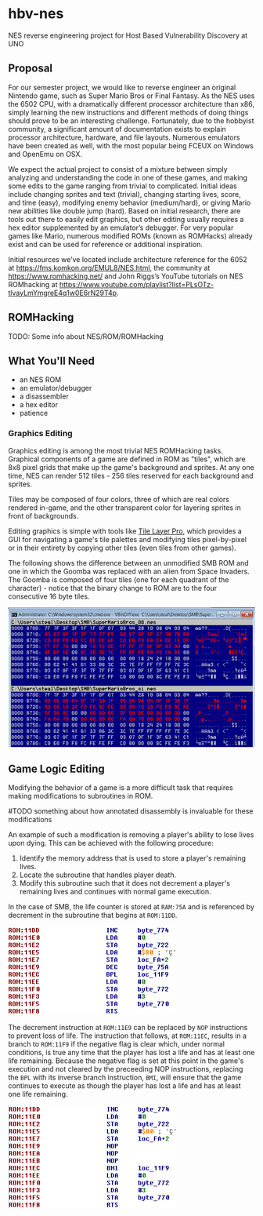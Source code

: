# hbv-nes
NES reverse engineering project for Host Based Vulnerability Discovery at UNO

## Proposal

For our semester project, we would like to reverse engineer an original Nintendo game, such as Super Mario Bros or Final Fantasy. As the NES uses the 6502 CPU, with a dramatically different processor architecture than x86, simply learning the new instructions and different methods of doing things should prove to be an interesting challenge. Fortunately, due to the hobbyist community, a significant amount of documentation exists to explain processor architecture, hardware, and file layouts. Numerous emulators have been created as well, with the most popular being FCEUX on Windows and OpenEmu on OSX.

We expect the actual project to consist of a mixture between simply analyzing and understanding the code in one of these games, and making some edits to the game ranging from trivial to complicated. Initial ideas include changing sprites and text (trivial), changing starting lives, score, and time (easy), modifying enemy behavior (medium/hard), or giving Mario new abilities like double jump (hard). Based on initial research, there are tools out there to easily edit graphics, but other editing usually requires a hex editor supplemented by an emulator’s debugger. For very popular games like Mario, numerous modified ROMs (known as ROMHacks) already exist and can be used for reference or additional inspiration.

Initial resources we’ve located include architecture reference for the 6052 at https://fms.komkon.org/EMUL8/NES.html, the community at https://www.romhacking.net/ and John Riggs’s YouTube tutorials on NES ROMhacking at https://www.youtube.com/playlist?list=PLsOTz-tlvayLmYmgreE4q1w0E6rN29T4p.

## ROMHacking

TODO: Some info about NES/ROM/ROMHacking

## What You'll Need

- an NES ROM
- an emulator/debugger
- a disassembler
- a hex editor
- patience

### Graphics Editing

Graphics editing is among the most trivial NES ROMHacking tasks. Graphical components of a game are defined in ROM as "tiles", which are 8x8 pixel grids that make up the game's background and sprites. At any one time, NES can render 512 tiles - 256 tiles reserved for each background and sprites.

Tiles may be composed of four colors, three of which are real colors rendered in-game, and the other transparent color for layering sprites in front of backgrounds.

Editing graphics is simple with tools like [Tile Layer Pro](https://www.romhacking.net/utilities/108/), which provides a GUI for navigating a game's tile palettes and modifying tiles pixel-by-pixel or in their entirety by copying other tiles (even tiles from other games).

The following shows the difference between an unmodified SMB ROM and one in which the Goomba was replaced with an alien from Space Invaders. The Goomba is composed of four tiles (one for each quadrant of the character) - notice that the binary change to ROM are to the four consecutive 16 byte tiles.

![space invader goomba](images/space_invaders.png)

## Game Logic Editing

Modifying the behavior of a game is a more difficult task that requires making modifications to subroutines in ROM.

#TODO something about how annotated disassembly is invaluable for these modifications

An example of such a modification is removing a player's ability to lose lives upon dying. This can be achieved with the following procedure:

1) Identify the memory address that is used to store a player's remaining lives.
2) Locate the subroutine that handles player death.
3) Modify this subroutine such that it does not decrement a player's remaining lives and continues with normal game execution.

In the case of SMB, the life counter is stored at `RAM:75A` and is referenced by decrement in the subroutine that begins at `ROM:11DD`.

![player death subroutine](images/sub_playerdeath.png)

The decrement instruction at `ROM:11E9` can be replaced by `NOP` instructions to prevent loss of life. The instruction that follows, at `ROM:11EC`, results in a branch to `ROM:11F9` if the negative flag is clear which, under normal conditions, is true any time that the player has lost a life and has at least one life remaining. Because the negative flag is set at this point in the game's execution and not cleared by the preceeding NOP instructions, replacing the `BPL` with its inverse branch instruction, `BMI`, will ensure that the game continues to execute as though the player has lost a life and has at least one life remaining.

![no death subroutine](images/sub_nodeath.png)

